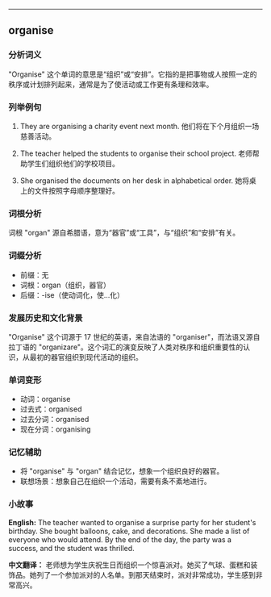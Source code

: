 
---------------
## organise
### 分析词义
"Organise" 这个单词的意思是“组织”或“安排”。它指的是把事物或人按照一定的秩序或计划排列起来，通常是为了使活动或工作更有条理和效率。

### 列举例句
1. They are organising a charity event next month.
   他们将在下个月组织一场慈善活动。
   
2. The teacher helped the students to organise their school project.
   老师帮助学生们组织他们的学校项目。
   
3. She organised the documents on her desk in alphabetical order.
   她将桌上的文件按照字母顺序整理好。

### 词根分析
词根 "organ" 源自希腊语，意为“器官”或“工具”，与“组织”和“安排”有关。

### 词缀分析
- 前缀：无
- 词根：organ（组织，器官）
- 后缀：-ise（使动词化，使...化）

### 发展历史和文化背景
"Organise" 这个词源于 17 世纪的英语，来自法语的 "organiser"，而法语又源自拉丁语的 "organizare"。这个词汇的演变反映了人类对秩序和组织重要性的认识，从最初的器官组织到现代活动的组织。

### 单词变形
- 动词：organise
- 过去式：organised
- 过去分词：organised
- 现在分词：organising

### 记忆辅助
- 将 "organise" 与 "organ" 结合记忆，想象一个组织良好的器官。
- 联想场景：想象自己在组织一个活动，需要有条不紊地进行。

### 小故事
**English:**
The teacher wanted to organise a surprise party for her student's birthday. She bought balloons, cake, and decorations. She made a list of everyone who would attend. By the end of the day, the party was a success, and the student was thrilled.

**中文翻译：**
老师想为学生庆祝生日而组织一个惊喜派对。她买了气球、蛋糕和装饰品。她列了一个参加派对的人名单。到那天结束时，派对非常成功，学生感到非常高兴。

